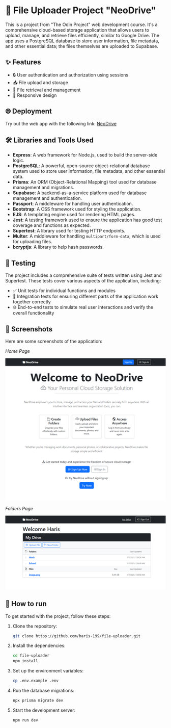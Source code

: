 # 📁 File Uploader Project "NeoDrive"

This is a project from "The Odin Project" web development course. It's a comprehensive cloud-based storage application that allows users to upload, manage, and retrieve files efficiently, similar to Google Drive. The app uses a PostgreSQL database to store user information, file metadata, and other essential data; the files themselves are uploaded to Supabase.

## ✨ Features

- 🔒 User authentication and authorization using sessions
- 📤 File upload and storage
- 📁 File retrieval and management
- 📱 Responsive design

## 🌐 Deployment

Try out the web app with the following link: [NeoDrive](https://file-uploader-mzec.onrender.com/)

## 🛠️ Libraries and Tools Used

- **Express**: A web framework for Node.js, used to build the server-side logic.
- **PostgreSQL**: A powerful, open-source object-relational database system used to store user information, file metadata, and other essential data.
- **Prisma**: An ORM (Object-Relational Mapping) tool used for database management and migrations.
- **Supabase**: A backend-as-a-service platform used for database management and authentication.
- **Passport**: A middleware for handling user authentication.
- **Bootstrap**: A CSS framework used for styling the application.
- **EJS**: A templating engine used for rendering HTML pages.
- **Jest**: A testing framework used to ensure the application has good test coverage and functions as expected.
- **Supertest**: A library used for testing HTTP endpoints.
- **Multer**: A middleware for handling `multipart/form-data`, which is used for uploading files.
- **bcryptjs**: A library to help hash passwords.

## 🧪 Testing

The project includes a comprehensive suite of tests written using Jest and Supertest. These tests cover various aspects of the application, including:

- ✅ Unit tests for individual functions and modules
- 🔗 Integration tests for ensuring different parts of the application work together correctly
- 🌐 End-to-end tests to simulate real user interactions and verify the overall functionality

## 📸 Screenshots

Here are some screenshots of the application:

*Home Page*

![Home Page](./public/home.png)

*Folders Page*

![Folders Page](./public/folders.png)

## 🚀 How to run

To get started with the project, follow these steps:

1. Clone the repository:
    ```bash
    git clone https://github.com/haris-199/file-uploader.git
    ```
2. Install the dependencies:
    ```bash
    cd file-uploader
    npm install
    ```
3. Set up the environment variables:
    ```bash
    cp .env.example .env
    ```
4. Run the database migrations:
    ```bash
    npx prisma migrate dev
    ```
5. Start the development server:
    ```bash
    npm run dev
    ```
